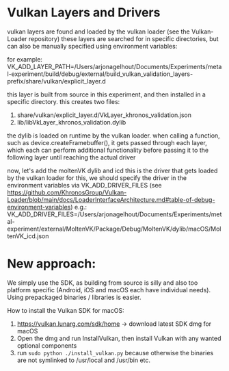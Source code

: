 # Vulkan Layers and Drivers

vulkan layers are found and loaded by the vulkan loader (see the Vulkan-Loader repository)
these layers are searched for in specific directories, but can also be manually specified using
environment variables:

for example:
VK_ADD_LAYER_PATH=/Users/arjonagelhout/Documents/Experiments/metal-experiment/build/debug/external/build_vulkan_validation_layers-prefix/share/vulkan/explicit_layer.d

this layer is built from source in this experiment, and then installed in a specific directory.
this creates two files:
1. share/vulkan/explicit_layer.d/VkLayer_khronos_validation.json
2. lib/libVkLayer_khronos_validation.dylib

the dylib is loaded on runtime by the vulkan loader.
when calling a function, such as device.createFramebuffer(),
it gets passed through each layer, which each can perform additional functionality before passing it to the following layer
until reaching the actual driver

now, let's add the moltenVK dylib and icd
this is the driver that gets loaded by the vulkan loader
for this, we should specify the driver in the environment variables via VK_ADD_DRIVER_FILES (see https://github.com/KhronosGroup/Vulkan-Loader/blob/main/docs/LoaderInterfaceArchitecture.md#table-of-debug-environment-variables)
e.g.:
VK_ADD_DRIVER_FILES=/Users/arjonagelhout/Documents/Experiments/metal-experiment/external/MoltenVK/Package/Debug/MoltenVK/dylib/macOS/MoltenVK_icd.json

# New approach:

We simply use the SDK, as building from source is silly and also too platform specific (Android, iOS and macOS each have individual needs). 
Using prepackaged binaries / libraries is easier. 

How to install the Vulkan SDK for macOS:

1. https://vulkan.lunarg.com/sdk/home -> download latest SDK dmg for macOS
2. Open the dmg and run InstallVulkan, then install Vulkan with any wanted optional components
3. run `sudo python ./install_vulkan.py` because otherwise the binaries are not symlinked to /usr/local and /usr/bin etc.
